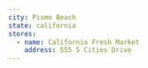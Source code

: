 ```yaml
---
city: Pismo Beach
state: california
stores:
  - name: California Fresh Market
    address: 555 5 Cities Drive
---
```

